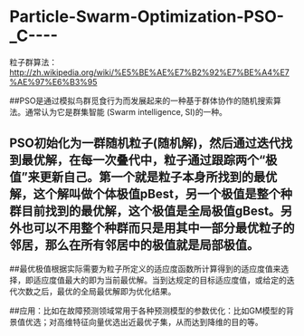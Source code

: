 # Particle-Swarm-Optimization-PSO-_C----
粒子群算法：http://zh.wikipedia.org/wiki/%E5%BE%AE%E7%B2%92%E7%BE%A4%E7%AE%97%E6%B3%95

##PSO是通过模拟鸟群觅食行为而发展起来的一种基于群体协作的随机搜索算法。通常认为它是群集智能 (Swarm intelligence, SI)的一种。

## PSO初始化为一群随机粒子(随机解)，然后通过迭代找到最优解，在每一次叠代中，粒子通过跟踪两个“极值”来更新自己。第一个就是粒子本身所找到的最优解，这个解叫做个体极值pBest，另一个极值是整个种群目前找到的最优解，这个极值是全局极值gBest。另外也可以不用整个种群而只是用其中一部分最优粒子的邻居，那么在所有邻居中的极值就是局部极值。

##最优极值根据实际需要为粒子所定义的适应度函数所计算得到的适应度值来选择，即适应度值最大的即为当前最优解。当到达规定的目标适应度值，或给定的迭代次数之后，最优的全局最优解即为优化结果。

##应用：比如在故障预测领域常用于各种预测模型的参数优化：比如GM模型的背景值优选；对高维特征向量优选出近最优子集，从而达到降维的目的等。
